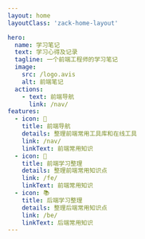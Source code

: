 ```yaml
---
layout: home
layoutClass: 'zack-home-layout'

hero:
  name: 学习笔记
  text: 学习心得及记录
  tagline: 一个前端工程师的学习笔记
  image:
    src: /logo.avis
    alt: 前端笔记
  actions:
    - text: 前端导航
      link: /nav/
features:
  - icon: 🚀
    title: 前端导航
    details: 整理前端常用工具库和在线工具
    link: /nav/
    linkText: 前端常用知识
  - icon: 🔨
    title: 前端学习整理
    details: 整理前端常用知识点
    link: /fe/
    linkText: 前端常用知识
  - icon: 📚
    title: 后端学习整理
    details: 整理后端常用知识点
    link: /be/
    linkText: 后端常用知识
---
```


<style>
.zack-home-layout .image-src {
  border-radius: 10px;
  width: 200px;
}
</style>
